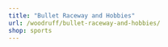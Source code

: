 ```yaml
---
title: "Bullet Raceway and Hobbies"
url: /woodruff/bullet-raceway-and-hobbies/
shop: sports
---
```


